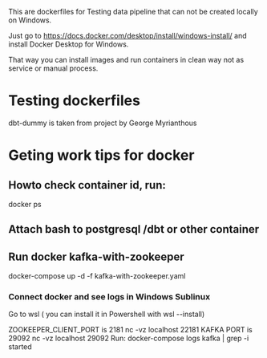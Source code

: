This are dockerfiles for Testing data pipeline that can not be created locally on Windows.

Just go to https://docs.docker.com/desktop/install/windows-install/ and install Docker Desktop for Windows.

That way you can install images and run containers in clean way not as service or manual process.

# Testing dockerfiles 

dbt-dummy is taken from project by George Myrianthous 

# Geting work tips for docker

## Howto check container id, run:
docker ps

## Attach bash to postgresql /dbt or other container




## Run docker kafka-with-zookeeper
docker-compose up -d -f kafka-with-zookeeper.yaml

### Connect docker and see logs in Windows Sublinux
Go to wsl ( you can install it in Powershell with wsl --install)

ZOOKEEPER_CLIENT_PORT is 2181
nc -vz localhost 22181
KAFKA PORT is 29092
nc -vz localhost 29092
Run:
docker-compose logs kafka | grep -i started

